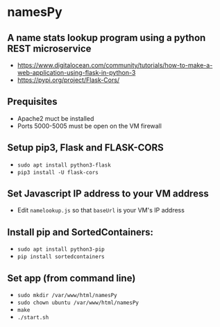 # namesPy
## A name stats lookup program using a python REST microservice
 - https://www.digitalocean.com/community/tutorials/how-to-make-a-web-application-using-flask-in-python-3
 - https://pypi.org/project/Flask-Cors/
 
## Prequisites
 - Apache2 muct be installed
 - Ports 5000-5005 must be open on the VM firewall

## Setup pip3, Flask and FLASK-CORS

 - ```sudo apt install python3-flask```
 - ```pip3 install -U flask-cors```

## Set Javascript IP address to your VM address
 - Edit ```namelookup.js``` so that ```baseUrl``` is your VM's IP address
 
## Install pip and SortedContainers:
 - ``` sudo apt install python3-pip ```
 - ``` pip install sortedcontainers ```


## Set app (from command line)

 - ```sudo mkdir /var/www/html/namesPy```
 - ```sudo chown ubuntu /var/www/html/namesPy```
 - ```make```
 - ```./start.sh```


